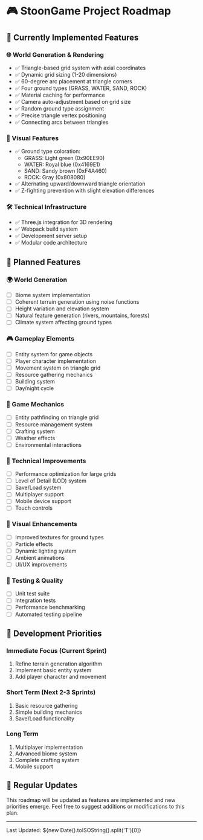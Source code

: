 # 🎮 StoonGame Project Roadmap

## 🌟 Currently Implemented Features

### 🌐 World Generation & Rendering
- ✅ Triangle-based grid system with axial coordinates
- ✅ Dynamic grid sizing (1-20 dimensions)
- ✅ 60-degree arc placement at triangle corners
- ✅ Four ground types (GRASS, WATER, SAND, ROCK)
- ✅ Material caching for performance
- ✅ Camera auto-adjustment based on grid size
- ✅ Random ground type assignment
- ✅ Precise triangle vertex positioning
- ✅ Connecting arcs between triangles

### 🎨 Visual Features
- ✅ Ground type coloration:
  - GRASS: Light green (0x90EE90)
  - WATER: Royal blue (0x4169E1)
  - SAND: Sandy brown (0xF4A460)
  - ROCK: Gray (0x808080)
- ✅ Alternating upward/downward triangle orientation
- ✅ Z-fighting prevention with slight elevation differences

### 🛠️ Technical Infrastructure
- ✅ Three.js integration for 3D rendering
- ✅ Webpack build system
- ✅ Development server setup
- ✅ Modular code architecture

## 🚀 Planned Features

### 🌍 World Generation
- [ ] Biome system implementation
- [ ] Coherent terrain generation using noise functions
- [ ] Height variation and elevation system
- [ ] Natural feature generation (rivers, mountains, forests)
- [ ] Climate system affecting ground types

### 🎮 Gameplay Elements
- [ ] Entity system for game objects
- [ ] Player character implementation
- [ ] Movement system on triangle grid
- [ ] Resource gathering mechanics
- [ ] Building system
- [ ] Day/night cycle

### 🤖 Game Mechanics
- [ ] Entity pathfinding on triangle grid
- [ ] Resource management system
- [ ] Crafting system
- [ ] Weather effects
- [ ] Environmental interactions

### 🎯 Technical Improvements
- [ ] Performance optimization for large grids
- [ ] Level of Detail (LOD) system
- [ ] Save/Load system
- [ ] Multiplayer support
- [ ] Mobile device support
- [ ] Touch controls

### 🎨 Visual Enhancements
- [ ] Improved textures for ground types
- [ ] Particle effects
- [ ] Dynamic lighting system
- [ ] Ambient animations
- [ ] UI/UX improvements

### 🧪 Testing & Quality
- [ ] Unit test suite
- [ ] Integration tests
- [ ] Performance benchmarking
- [ ] Automated testing pipeline

## 📅 Development Priorities

### Immediate Focus (Current Sprint)
1. Refine terrain generation algorithm
2. Implement basic entity system
3. Add player character and movement

### Short Term (Next 2-3 Sprints)
1. Basic resource gathering
2. Simple building mechanics
3. Save/Load functionality

### Long Term
1. Multiplayer implementation
2. Advanced biome system
3. Complete crafting system
4. Mobile support

## 🔄 Regular Updates
This roadmap will be updated as features are implemented and new priorities emerge. Feel free to suggest additions or modifications to this plan.

---
Last Updated: ${new Date().toISOString().split('T')[0]}
